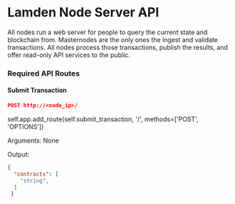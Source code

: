# Lamden Node Server API

All nodes run a web server for people to query the current state and blockchain from. Masternodes are the only ones the ingest and validate transactions. All nodes process those transactions, publish the results, and offer read-only API services to the public.

### Required API Routes



#### Submit Transaction

```json
POST http://<node_ip>/
```


self.app.add_route(self.submit_transaction, '/', methods=['POST', 'OPTIONS'])


Arguments: None

Output: 
```json
{
  "contracts": [
    "string",
  ]
 }
```